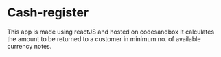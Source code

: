 # Cash-register
This app is made using reactJS and hosted on codesandbox
It calculates the amount to be returned to a customer in minimum no. of available currency notes.
